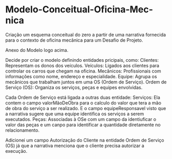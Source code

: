 # Modelo-Conceitual-Oficina-Mec-nica
Criação um esquema conceitual do zero a partir de uma narrativa fornecida para o contexto de oficina mecânica para um Desafio de Projeto.

Anexo do Modelo logo acima.

Decide por criar o modelo definindo entidades pricipais, como: 
Clientes: Representam os donos dos veículos.
Veículos: Ligados aos clientes para controlar os carros que chegam na oficina.
Mecânicos: Profissionais com informações como nome, endereço e especialidade.
Equipe: Agrupa os mecânicos que trabalham juntos em uma OS (Ordem de Serviço).
Ordem de Serviço (OS): Organiza os serviços, peças e equipes envolvidas.

Cada Ordem de Serviço está ligada a outras duas entidade: 
Serviços: Ela contem o campo valorMãoDeObra para o calculo do valor que tera a mão de obra do serviço a ser realizado. E o campo equipeResponsavel 
visto que  a narrativa sugere que uma equipe identifica os serviços a serem executados.
Peças: Associadas à OSe com um campo da identiuficar o valor das peças e um canpo para identificar a quantidade diretamente no relacionamento.

Adicionei um campo Autorização do Cliente na entidade Ordem de Serviço (OS) já que a narrativa menciona que o cliente precisa autorizar a execução.
